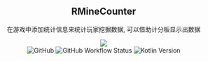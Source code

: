 <div align="center">

<h2>RMineCounter</h2>

<p>在游戏中添加统计信息来统计玩家挖掘数据, 可以借助计分板显示出数据</p>

<img src="https://static-flax.vercel.app/static/kotlin/made-with-kotlin.svg">

<br>

<img alt="GitHub" src="https://img.shields.io/github/license/DangoTown/RMC?logo=apache">
<img alt="GitHub Workflow Status" src="https://img.shields.io/github/actions/workflow/status/DangoTown/RMC/ci.yml">
<img alt="Kotlin Version" src="https://img.shields.io/badge/Kotlin-1.8.22-pink?logo=kotlin">
</div>